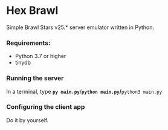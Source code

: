 # Hex Brawl

Simple Brawl Stars v25.* server emulator written in Python.

### Requirements:
- Python 3.7 or higher
- tinydb

### Running the server
In a terminal, type __`py main.py`__/__`python main.py`/__`python3 main.py`

### Configuring the client app
Do it by yourself.
